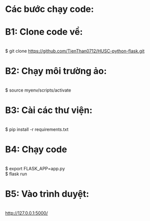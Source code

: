 # Các bước chạy code:
# B1: Clone code về: 
<br> $ git clone https://github.com/TienThan0712/HUSC-python-flask.git
# B2: Chạy môi trường ảo:
<br> $ source myenv/scripts/activate 
# B3: Cài các thư viện:
<br> $ pip install -r requirements.txt
# B4: Chạy code
<br> $ export FLASK_APP=app.py
<br> $ flask run
# B5: Vào trình duyệt:
<br> http://127.0.0.1:5000/
